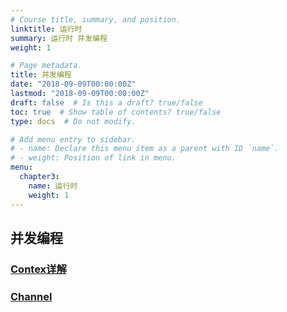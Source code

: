 ```yaml
---
# Course title, summary, and position.
linktitle: 运行时
summary: 运行时 并发编程 
weight: 1

# Page metadata.
title: 并发编程
date: "2018-09-09T00:00:00Z"
lastmod: "2018-09-09T00:00:00Z"
draft: false  # Is this a draft? true/false
toc: true  # Show table of contents? true/false
type: docs  # Do not modify.

# Add menu entry to sidebar.
# - name: Declare this menu item as a parent with ID `name`.
# - weight: Position of link in menu.
menu:
  chapter3:
    name: 运行时
    weight: 1
---
```


## 并发编程

### [Contex详解](../chapter3/context/context/)

### [Channel](../chapter3/channel/)
